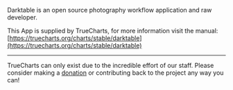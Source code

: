 Darktable is an open source photography workflow application and raw developer.

This App is supplied by TrueCharts, for more information visit the manual: [https://truecharts.org/charts/stable/darktable](https://truecharts.org/charts/stable/darktable)

---

TrueCharts can only exist due to the incredible effort of our staff.
Please consider making a [donation](https://truecharts.org/sponsor) or contributing back to the project any way you can!
